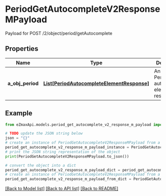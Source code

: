 # PeriodGetAutocompleteV2ResponseMPayload

Payload for POST /2/object/period/getAutocomplete

## Properties

Name | Type | Description | Notes
------------ | ------------- | ------------- | -------------
**a_obj_period** | [**List[PeriodAutocompleteElementResponse]**](PeriodAutocompleteElementResponse.md) | An array of Period autocomplete element response. | 

## Example

```python
from eZmaxApi.models.period_get_autocomplete_v2_response_m_payload import PeriodGetAutocompleteV2ResponseMPayload

# TODO update the JSON string below
json = "{}"
# create an instance of PeriodGetAutocompleteV2ResponseMPayload from a JSON string
period_get_autocomplete_v2_response_m_payload_instance = PeriodGetAutocompleteV2ResponseMPayload.from_json(json)
# print the JSON string representation of the object
print(PeriodGetAutocompleteV2ResponseMPayload.to_json())

# convert the object into a dict
period_get_autocomplete_v2_response_m_payload_dict = period_get_autocomplete_v2_response_m_payload_instance.to_dict()
# create an instance of PeriodGetAutocompleteV2ResponseMPayload from a dict
period_get_autocomplete_v2_response_m_payload_from_dict = PeriodGetAutocompleteV2ResponseMPayload.from_dict(period_get_autocomplete_v2_response_m_payload_dict)
```
[[Back to Model list]](../README.md#documentation-for-models) [[Back to API list]](../README.md#documentation-for-api-endpoints) [[Back to README]](../README.md)


